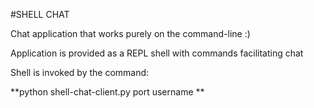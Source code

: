 #SHELL CHAT

Chat application that works purely on the command-line :)

Application is provided as a REPL shell with commands
facilitating chat

Shell is invoked by the command:

 **python shell-chat-client.py  port   username  **
